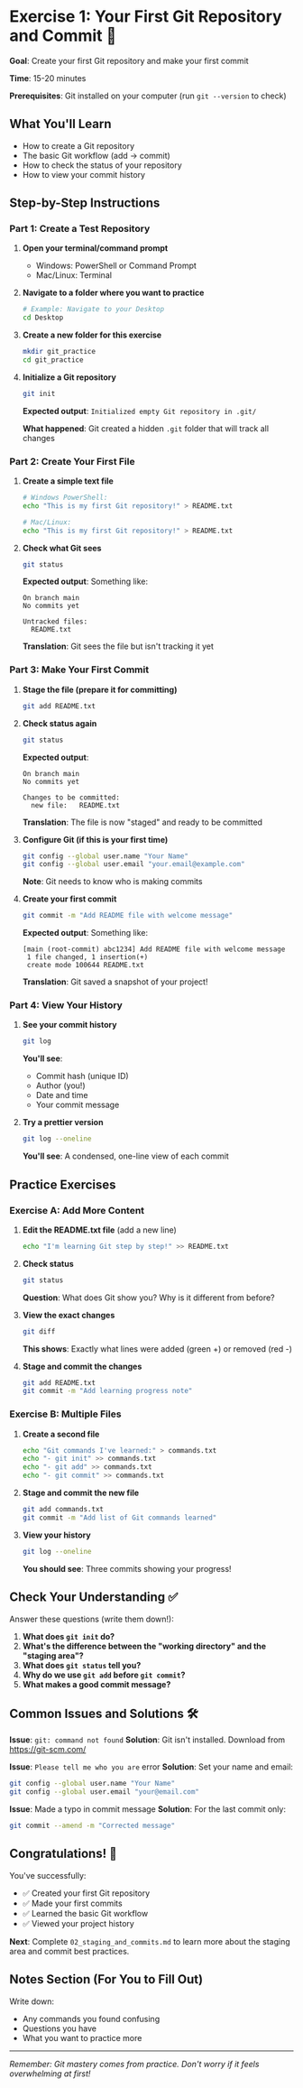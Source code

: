 # Exercise 1: Your First Git Repository and Commit 🎯

**Goal**: Create your first Git repository and make your first commit

**Time**: 15-20 minutes

**Prerequisites**: Git installed on your computer (run `git --version` to check)

## What You'll Learn
- How to create a Git repository
- The basic Git workflow (add → commit)
- How to check the status of your repository
- How to view your commit history

## Step-by-Step Instructions

### Part 1: Create a Test Repository
1. **Open your terminal/command prompt**
   - Windows: PowerShell or Command Prompt
   - Mac/Linux: Terminal

2. **Navigate to a folder where you want to practice**
   ```bash
   # Example: Navigate to your Desktop
   cd Desktop
   ```

3. **Create a new folder for this exercise**
   ```bash
   mkdir git_practice
   cd git_practice
   ```

4. **Initialize a Git repository**
   ```bash
   git init
   ```
   **Expected output**: `Initialized empty Git repository in .git/`
   
   **What happened**: Git created a hidden `.git` folder that will track all changes

### Part 2: Create Your First File
1. **Create a simple text file**
   ```bash
   # Windows PowerShell:
   echo "This is my first Git repository!" > README.txt
   
   # Mac/Linux:
   echo "This is my first Git repository!" > README.txt
   ```

2. **Check what Git sees**
   ```bash
   git status
   ```
   **Expected output**: Something like:
   ```
   On branch main
   No commits yet
   
   Untracked files:
     README.txt
   ```
   
   **Translation**: Git sees the file but isn't tracking it yet

### Part 3: Make Your First Commit
1. **Stage the file (prepare it for committing)**
   ```bash
   git add README.txt
   ```

2. **Check status again**
   ```bash
   git status
   ```
   **Expected output**: 
   ```
   On branch main
   No commits yet
   
   Changes to be committed:
     new file:   README.txt
   ```
   
   **Translation**: The file is now "staged" and ready to be committed

3. **Configure Git (if this is your first time)**
   ```bash
   git config --global user.name "Your Name"
   git config --global user.email "your.email@example.com"
   ```
   **Note**: Git needs to know who is making commits

4. **Create your first commit**
   ```bash
   git commit -m "Add README file with welcome message"
   ```
   **Expected output**: Something like:
   ```
   [main (root-commit) abc1234] Add README file with welcome message
    1 file changed, 1 insertion(+)
    create mode 100644 README.txt
   ```
   
   **Translation**: Git saved a snapshot of your project!

### Part 4: View Your History
1. **See your commit history**
   ```bash
   git log
   ```
   **You'll see**:
   - Commit hash (unique ID)
   - Author (you!)
   - Date and time
   - Your commit message

2. **Try a prettier version**
   ```bash
   git log --oneline
   ```
   **You'll see**: A condensed, one-line view of each commit

## Practice Exercises

### Exercise A: Add More Content
1. **Edit the README.txt file** (add a new line)
   ```bash
   echo "I'm learning Git step by step!" >> README.txt
   ```

2. **Check status**
   ```bash
   git status
   ```
   **Question**: What does Git show you? Why is it different from before?

3. **View the exact changes**
   ```bash
   git diff
   ```
   **This shows**: Exactly what lines were added (green +) or removed (red -)

4. **Stage and commit the changes**
   ```bash
   git add README.txt
   git commit -m "Add learning progress note"
   ```

### Exercise B: Multiple Files
1. **Create a second file**
   ```bash
   echo "Git commands I've learned:" > commands.txt
   echo "- git init" >> commands.txt
   echo "- git add" >> commands.txt
   echo "- git commit" >> commands.txt
   ```

2. **Stage and commit the new file**
   ```bash
   git add commands.txt
   git commit -m "Add list of Git commands learned"
   ```

3. **View your history**
   ```bash
   git log --oneline
   ```
   **You should see**: Three commits showing your progress!

## Check Your Understanding ✅

Answer these questions (write them down!):

1. **What does `git init` do?**
2. **What's the difference between the "working directory" and the "staging area"?**
3. **What does `git status` tell you?**
4. **Why do we use `git add` before `git commit`?**
5. **What makes a good commit message?**

## Common Issues and Solutions 🛠️

**Issue**: `git: command not found`
**Solution**: Git isn't installed. Download from https://git-scm.com/

**Issue**: `Please tell me who you are` error
**Solution**: Set your name and email:
```bash
git config --global user.name "Your Name"
git config --global user.email "your@email.com"
```

**Issue**: Made a typo in commit message
**Solution**: For the last commit only:
```bash
git commit --amend -m "Corrected message"
```

## Congratulations! 🎉

You've successfully:
- ✅ Created your first Git repository
- ✅ Made your first commits
- ✅ Learned the basic Git workflow
- ✅ Viewed your project history

**Next**: Complete `02_staging_and_commits.md` to learn more about the staging area and commit best practices.

## Notes Section (For You to Fill Out)
Write down:
- Any commands you found confusing
- Questions you have
- What you want to practice more

---
*Remember: Git mastery comes from practice. Don't worry if it feels overwhelming at first!*
